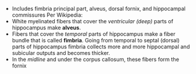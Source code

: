 - Includes fimbria principal part, alveus, dorsal fornix, and hippocampal commissures
Per Wikipedia:
- White myelinated fibers that cover the _ventricular (deep)_ parts of hippocampus make **alveus**.
- Fibers that cover the _temporal_ parts of hippocampus make a fiber bundle that is called **fimbria**. Going from temporal to septal (dorsal) parts of hippocampus fimbria collects more and more hippocampal and subicular outputs and becomes thicker.
- In the _midline_ and under the corpus callosum, these fibers form the fornix